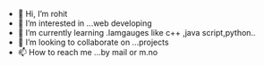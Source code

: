 - 👋 Hi, I’m rohit
- 👀 I’m interested in ...web developing
- 🌱 I’m currently learning .lamgauges like c++ ,java script,python..
- 💞️ I’m looking to collaborate on ...projects
- 📫 How to reach me ...by mail or m.no

<!---
rohit2010028/rohit2010028 is a ✨ special ✨ repository because its `README.md` (this file) appears on your GitHub profile.
You can click the Preview link to take a look at your changes.
--->
